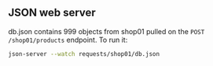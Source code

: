 
## JSON web server
db.json contains 999 objects from shop01 pulled on the `POST /shop01/products` endpoint.
To run it:
```bash
json-server --watch requests/shop01/db.json
```